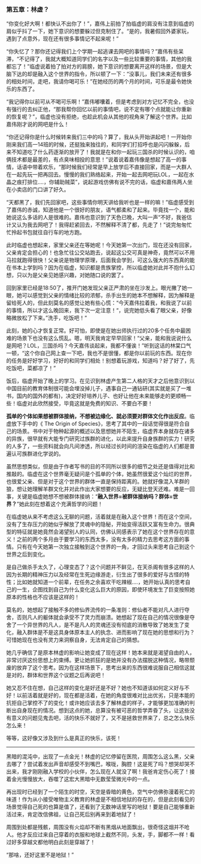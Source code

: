 ### 第五章：林虚？

“你变化好大啊！都快认不出你了！”，嘉伟上前拍了拍临虚的肩没有注意到临虚的肩似乎抖了一下，她下意识的想要躲过但克制住了。“是的，我暑假回外婆家玩，遇到了点意外，现在还有很多事情记不起来呢！”

“你失忆了？那你还记得我们上个学期一起逃课去网吧的事情吗？”嘉伟有些呆滞，“不记得了，我就大概知道同学们的名字以及一些比较重要的事情，其他的我都忘了！”临虚说着拍了拍对方的肩膀，她下意识的想要离开这样的场景，但是大脑下达的却是融入这个世界的指令，所以顿了一下：“没事儿，我们未来还有很多的相处时间，走吧，我请你喝可乐！”在她经历的两个月的时间，可乐是最令她快乐的东西了。

“我记得你以前可从不喝可乐啊！”嘉伟嘟囔着，但是考虑到对方记忆不完全，也没有强行的去纠正他，“那我帮你回忆以前的事情吧，说不定有哪个点就能让你重新的恢复呢？”，临虚也没有拒绝，也趁此机会从其他的视角来了解这个世界。比如嘉伟刚才说的网吧是什么！

“你还记得你是什么时候转来我们三中的吗？算了，我从头开始讲起吧！一开始你刚来我们高一14班的时候，还挺独来独往的，和同学们打招呼也是闪闪躲躲，后来不知道吃了什么药逐渐的放开了！我就是在和你一起玩三国杀的时候认识的，咱俩技术都是最差的，有点臭味相投的意思！”说着说着嘉伟像是想起了高一的事情，话语中带着欢乐，“那时候我们经常是早上放学后不直接回家，而是一大群人在一起先玩一把再回去。慢慢的我们熟络起来，开始一起去网吧玩LOL，一起在水晶之痕打排位....，你辅助贼菜”，说起游戏仿佛有说不完的话，临虚和嘉伟两人坐在小卖店的门口讲了好久。

“天都黑了，我们先回家吧，这些事情你明天讲给我听也是一样的嘛！”临虚感受到了嘉伟的赤诚，知道他是一个很好的朋友，语气都柔和了起来。毕竟找一个，能和她说这么多话的人是很难的。嘉伟也意识到了天色已晚，大叫一声“不好，我爸估计又认为我去网吧了！我得赶紧回去，不然解释不清了都，先走了！”说完匆匆忙忙拎起书包就往自行车的地方跑。

此时临虚也想起来，家里父亲还在等她呢！今天她第一次出门，现在还没有回家，父亲肯定会担心的！也急忙往公交站跑去，说起这公交可真是神奇，竟然可以不用马拉就跑得很快！父亲说是物理学原理，后面我会学到，可这么强大的东西真的能在书本上学到吗？因为在临虚，知识都是贵族掌控，所以临虚她对此并不抱什么幻想，只以为是父亲见她感兴趣，对她随口说的罢了。

回到家里已经是18:50了，推开门她发现父亲正严肃的坐在沙发上。眼光撇了她一眼，她可以感觉到父亲的情绪比较的浓郁，杀手出生的她本不想解释，因为解释是留给死人的，但此刻莫名的感觉让她有些心慌：“今天嘉伟拉着我，和我说了以前的事情，所以才这么晚回来，我下次一定注意！“，说完她低头看了眼父亲，好像略微放松了下来。”洗手，吃饭吧！“

此刻，她的心才恢复正常。好可怕，即使是在她出师执行过的20多个任务中最困难的场景下也没有这么慌乱。嗯，明天我肯定早早回家！“父亲，能和我说说什么是网吧？LOL，三国杀吗？今天嘉伟谈起来，我都不懂诶！”听到这话的林棠口气一顿，“这个你自己网上查一下吧，我也不是很懂，都是你以前玩的东西。现在你的任务是好好学习，好好的和同学们相处！别想着玩游戏，知道吗？好了好了，先吃饭吧，菜都凉了！”

饭后，临虚开始了晚上的学习。在见识到林虚产生第二人格的天才之后他意识到以中国目前的教育体制很可能会埋没掉儿子，遇事自己一通钻研(其实就是买了一堆书，国内的国外的都有)，决定好好培养儿子、也好让他在未来能够走的更顺畅一些！临虚对此欣然接受，毕竟这就是免费的知识、不要白不要！

**孤单的个体如果想被群体接纳，不想被边缘化、就必须要对群体文化作出反应**。临虚放下手中的《 The Origin of Species》，思考了其中的一段话觉得很是符合自己的场景。书中对于物种起源的概述以及思想她并不陌生，临虚界本身就存在诸多的异族，很早就有大能专门研究过族群的进化，以此来提升自身族群的实力！研究的人多了，一些资料就会向凡间渗透，所以经过长时间的渲染在临虚的人们都是普遍认可族群进化学说的。

虽然思想类似，但是由于作者写书的目的不同所以很多的细节之处还是值得对比和推敲的。临虚在这个世界毫无疑问是个孤单的个体，她虽然很爱这个灿烂的世界，也很爱父亲、但是对于这个世界的群体一直是保持距离的。她就好像混入羊群的狼，想让她理解羊群文化并对此作出大家想要的反应，无疑比登天还难。难是一回事，关键是临虚她想不想被群体接纳：“**融入世界=被群体接纳吗？群体=世界？**”她此刻在想着这个充满哲学的问题！

在临虚她从来不考虑这么无聊的问题，活着就是在融入这个世界！而在这个空间，没有了生存压力的她似乎解放了灵魂中的隐秘，开始变得活跃又富有生命力。很典型的特征就是她竟然会渴望别人的认同，仿佛认同感表示了她在这个世界存在的意义！之前的两个多月由于要学习的东西太多，没有太多的精力去思考这方面的事情。只有在今天她第一次独立接触到这个世界的一角，才回过头来思考自己到这个世界之后到变化。

是自己做杀手太久了，心理变态了？这个问题并不鲜见，在天杀阁有很多这样的人因为长期的精神压力以及经常在生死边缘游走，衍生出了很多的爱好与古怪的特性；比如她就知道一个前辈，在任务之余喜欢干吃辣椒....，她开始认真的思考自己的一生，企图找到自己为什么变化这么巨大的原因，即使环境发生了巨变按照她原本的性格也不应该是这样的！

莫名的，她想起了接触不多的修仙界流传的一条准则：修仙者不能对凡人进行夺舍，否则凡人的躯体就会承受不了灵力而崩溃。她想起了现在自己的情况很像是夺舍了一个异世界的凡人，是不是凡人的灵魂还没有彻底的消散导致了她发生了变化，融入群体是不是这具身体原本主人的执念、进而影响了现在她的思想和行为？可惜她现在也没有灵力来洞察自身，无法肯定自己的猜想。

她几乎确信了是原本林虚的影响让她变成了现在这样！她本来就是渴望自由的人，非常讨厌这份思想上的束缚。更让她抓狂的是她并没有办法摆脱这种情况，略带颓废的放弃了这个思考。因为在这样场景下，思考出来的东西很难说服自己相信这就是对的，群体和世界这个议题之后再说吧！

她又忍不住在想，自己这样的变化是好还是不好？她也不知道该如何定义好与不好！以前活着就是好的，现在都是活着，在她的角度很难对比出优劣，只是本能的抗拒自己掌控不了的变化！或许她应该去多了解林虚的样子，才能够更加准确的判断出自身现在的情况。想到这点的她，总算没有被可恶的哲学弄昏了头，让这些没有意义的问题见鬼去吧，活的快乐不就好了，又不是拯救世界来了，总之怎么快乐怎么来！

等等，这好像又涉及到什么是真正的快乐，该死！

---

黑暗的混沌中，出现了一点金光！林虚的记忆停留在医院，周围怎么这么黑，父亲去哪了？尝试着发出声音却感受不到嘴巴，喉咙，胸腔！这是死了吗？想哭却哭不出来，我才刚刚融入学校的小伙伴，怎么现在人就没了啊！我爸肯定伤心死了！接着金光慢慢放大，吞噬了这宏大黑暗中无数莹莹微光中的一点。

再出现时已经到了一个陌生的时空，天空是昏暗的黄色，空气中仿佛弥漫着死亡的味道！作为从小接受唯物主义教育的林虚是不相信地狱的存在的，但是此刻看见的场景觉得自己死的也算是值了，还看到了无数神话里写的地狱！要是自己能够重新活过来，肯定改信佛祖，让自己死后别再来到着地狱了！

周围到处都是残骸，周围没有火焰却不断有黑烟从地面飘出，很奇怪这烟并不呛人。他才反应过来自己穿着的衣服和地球上截然不同，头发，手，脚都不一样！看过好多穿越文都他明白此刻是穿越了！

“那啥，还好这里不是地狱！”